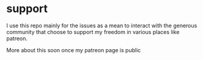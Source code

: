 # support

I use this repo mainly for the issues as a mean to interact with the 
generous community that choose to support my freedom in 
various places like patreon. 

More about this soon once my patreon page is public 
